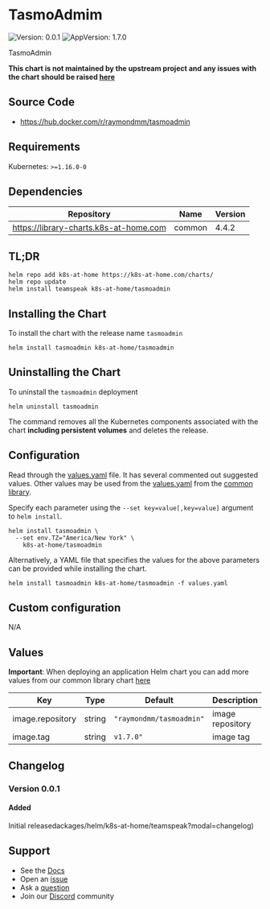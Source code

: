 # TasmoAdmim

![Version: 0.0.1](https://img.shields.io/badge/Version-0.6.0-informational?style=flat-square) ![AppVersion: 1.7.0](https://img.shields.io/badge/AppVersion-3.13.6-informational?style=flat-square)

TasmoAdmin

**This chart is not maintained by the upstream project and any issues with the chart should be raised [here](https://github.com/k8s-at-home/charts/issues/new/choose)**

## Source Code

* <https://hub.docker.com/r/raymondmm/tasmoadmin>

## Requirements

Kubernetes: `>=1.16.0-0`

## Dependencies

| Repository | Name | Version |
|------------|------|---------|
| https://library-charts.k8s-at-home.com | common | 4.4.2 |

## TL;DR

```console
helm repo add k8s-at-home https://k8s-at-home.com/charts/
helm repo update
helm install teamspeak k8s-at-home/tasmoadmin
```

## Installing the Chart

To install the chart with the release name `tasmoadmin`

```console
helm install tasmoadmin k8s-at-home/tasmoadmin
```

## Uninstalling the Chart

To uninstall the `tasmoadmin` deployment

```console
helm uninstall tasmoadmin
```

The command removes all the Kubernetes components associated with the chart **including persistent volumes** and deletes the release.

## Configuration

Read through the [values.yaml](./values.yaml) file. It has several commented out suggested values.
Other values may be used from the [values.yaml](https://github.com/k8s-at-home/library-charts/tree/main/charts/stable/common/values.yaml) from the [common library](https://github.com/k8s-at-home/library-charts/tree/main/charts/stable/common).

Specify each parameter using the `--set key=value[,key=value]` argument to `helm install`.

```console
helm install tasmoadmin \
  --set env.TZ="America/New York" \
    k8s-at-home/tasmoadmin
```

Alternatively, a YAML file that specifies the values for the above parameters can be provided while installing the chart.

```console
helm install tasmoadmin k8s-at-home/tasmoadmin -f values.yaml
```

## Custom configuration

N/A

## Values

**Important**: When deploying an application Helm chart you can add more values from our common library chart [here](https://github.com/k8s-at-home/library-charts/tree/main/charts/stable/common)

| Key | Type | Default | Description |
|-----|------|---------|-------------|
| image.repository | string | `"raymondmm/tasmoadmin"` | image repository |
| image.tag | string | `v1.7.0"` | image tag |


## Changelog

### Version 0.0.1

#### Added

Initial releasedackages/helm/k8s-at-home/teamspeak?modal=changelog)

## Support

- See the [Docs](https://docs.k8s-at-home.com/our-helm-charts/getting-started/)
- Open an [issue](https://github.com/k8s-at-home/charts/issues/new/choose)
- Ask a [question](https://github.com/k8s-at-home/organization/discussions)
- Join our [Discord](https://discord.gg/sTMX7Vh) community
